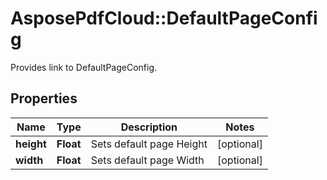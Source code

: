 ﻿# AsposePdfCloud::DefaultPageConfig
Provides link to DefaultPageConfig.

## Properties
Name | Type | Description | Notes
------------ | ------------- | ------------- | -------------
**height** | **Float** | Sets default page Height | [optional] 
**width** | **Float** | Sets default page Width | [optional] 


